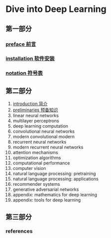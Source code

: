 Dive into Deep Learning
========================

## 第一部分

### [preface 前言](./docs/chapter_preface/index_zh.md)
### [installation 软件安装](./docs/chapter_installation/index_zh.md)
### [notation 符号表](./docs/chapter_notation/index_zh.md)

## 第二部分

1. [introduction 简介](./docs/chapter_introduction/index_en_zh.md)
2. [preliminaries 预备知识](./docs/chapter_preliminaries/index_en_zh.md)
3. linear neural networks
4. multilayer perceptrons
5. deep learning computation
6. convolutional neural networks
7. modern convolutional modern
8. recurrent neural networks
9. modern recurrent neural networks
10. attention mechanisms
11. optimization algorithms
12. computational performance
13. computer vision
14. natural language processing: pretraining
15. natural language processing: applications
16. recommender systems
17. generative adversarial networks
18. appendix: mathematics for deep learning
19. appendix: tools for deep learning



## 第三部分

### references

